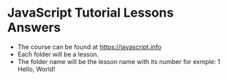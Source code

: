 # JavaScript Tutorial Lessons Answers
- The course can be found at https://javascript.info
- Each folder will be a lesson.
- The folder name will be the lesson name with its number for exmple: 1 Hello, World!
